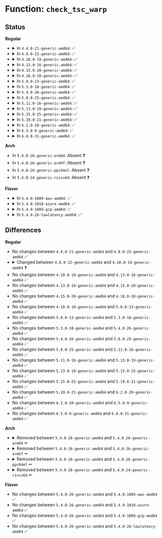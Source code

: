 # Function: <code>check_tsc_warp</code>

## Status
<b>Regular</b>
<ul>
<li>
<details>
<summary>In <code>4.4.0-21-generic-amd64</code>: ✅</summary>

```c
void check_tsc_warp(unsigned int timeout)
```

```json
{
  "name": "check_tsc_warp",
  "collision_type": "Unique Static",
  "inline_type": "No",
  "funcs": [
    {
      "addr": 18446744071579183296,
      "name": "check_tsc_warp",
      "external": false,
      "loc": "arch/x86/kernel/tsc_sync.c:45",
      "file": "arch/x86/kernel/tsc_sync.c",
      "inline": "seen, unknown",
      "caller_inline": [],
      "caller_func": [
        "arch/x86/kernel/tsc_sync.c:check_tsc_sync_source",
        "arch/x86/kernel/tsc_sync.c:check_tsc_sync_target"
      ]
    }
  ],
  "symbols": [
    {
      "addr": 18446744071579183296,
      "name": "check_tsc_warp",
      "section": ".text",
      "bind": "STB_LOCAL",
      "size": 328
    }
  ]
}
```
</details>
</li>
<li>
<details>
<summary>In <code>4.8.0-22-generic-amd64</code>: ✅</summary>

```c
void check_tsc_warp(unsigned int timeout)
```

```json
{
  "name": "check_tsc_warp",
  "collision_type": "Unique Static",
  "inline_type": "No",
  "funcs": [
    {
      "addr": 18446744071579183584,
      "name": "check_tsc_warp",
      "external": false,
      "loc": "arch/x86/kernel/tsc_sync.c:45",
      "file": "arch/x86/kernel/tsc_sync.c",
      "inline": "seen, unknown",
      "caller_inline": [],
      "caller_func": [
        "arch/x86/kernel/tsc_sync.c:check_tsc_sync_target",
        "arch/x86/kernel/tsc_sync.c:check_tsc_sync_source"
      ]
    }
  ],
  "symbols": [
    {
      "addr": 18446744071579183584,
      "name": "check_tsc_warp",
      "section": ".text",
      "bind": "STB_LOCAL",
      "size": 328
    }
  ]
}
```
</details>
</li>
<li>
<details>
<summary>In <code>4.10.0-19-generic-amd64</code>: ✅</summary>

```c
cycles_t check_tsc_warp(unsigned int timeout)
```

```json
{
  "name": "check_tsc_warp",
  "collision_type": "Unique Static",
  "inline_type": "No",
  "funcs": [
    {
      "addr": 18446744071579194096,
      "name": "check_tsc_warp",
      "external": false,
      "loc": "arch/x86/kernel/tsc_sync.c:194",
      "file": "arch/x86/kernel/tsc_sync.c",
      "inline": "seen, unknown",
      "caller_inline": [],
      "caller_func": [
        "arch/x86/kernel/tsc_sync.c:check_tsc_sync_target",
        "arch/x86/kernel/tsc_sync.c:check_tsc_sync_source"
      ]
    }
  ],
  "symbols": [
    {
      "addr": 18446744071579194096,
      "name": "check_tsc_warp",
      "section": ".text",
      "bind": "STB_LOCAL",
      "size": 364
    }
  ]
}
```
</details>
</li>
<li>
<details>
<summary>In <code>4.13.0-16-generic-amd64</code>: ✅</summary>

```c
cycles_t check_tsc_warp(unsigned int timeout)
```

```json
{
  "name": "check_tsc_warp",
  "collision_type": "Unique Static",
  "inline_type": "No",
  "funcs": [
    {
      "addr": 18446744071579192336,
      "name": "check_tsc_warp",
      "external": false,
      "loc": "arch/x86/kernel/tsc_sync.c:189",
      "file": "arch/x86/kernel/tsc_sync.c",
      "inline": "seen, unknown",
      "caller_inline": [],
      "caller_func": [
        "arch/x86/kernel/tsc_sync.c:check_tsc_sync_target",
        "arch/x86/kernel/tsc_sync.c:check_tsc_sync_source"
      ]
    }
  ],
  "symbols": [
    {
      "addr": 18446744071579192336,
      "name": "check_tsc_warp",
      "section": ".text",
      "bind": "STB_LOCAL",
      "size": 362
    }
  ]
}
```
</details>
</li>
<li>
<details>
<summary>In <code>4.15.0-20-generic-amd64</code>: ✅</summary>

```c
cycles_t check_tsc_warp(unsigned int timeout)
```

```json
{
  "name": "check_tsc_warp",
  "collision_type": "Unique Static",
  "inline_type": "No",
  "funcs": [
    {
      "addr": 18446744071579208144,
      "name": "check_tsc_warp",
      "external": false,
      "loc": "arch/x86/kernel/tsc_sync.c:226",
      "file": "arch/x86/kernel/tsc_sync.c",
      "inline": "seen, unknown",
      "caller_inline": [],
      "caller_func": [
        "arch/x86/kernel/tsc_sync.c:check_tsc_sync_target",
        "arch/x86/kernel/tsc_sync.c:check_tsc_sync_source"
      ]
    }
  ],
  "symbols": [
    {
      "addr": 18446744071579208144,
      "name": "check_tsc_warp",
      "section": ".text",
      "bind": "STB_LOCAL",
      "size": 362
    }
  ]
}
```
</details>
</li>
<li>
<details>
<summary>In <code>4.18.0-10-generic-amd64</code>: ✅</summary>

```c
cycles_t check_tsc_warp(unsigned int timeout)
```

```json
{
  "name": "check_tsc_warp",
  "collision_type": "Unique Static",
  "inline_type": "No",
  "funcs": [
    {
      "addr": 18446744071579220208,
      "name": "check_tsc_warp",
      "external": false,
      "loc": "arch/x86/kernel/tsc_sync.c:226",
      "file": "arch/x86/kernel/tsc_sync.c",
      "inline": "seen, unknown",
      "caller_inline": [],
      "caller_func": [
        "arch/x86/kernel/tsc_sync.c:check_tsc_sync_target",
        "arch/x86/kernel/tsc_sync.c:check_tsc_sync_source"
      ]
    }
  ],
  "symbols": [
    {
      "addr": 18446744071579220208,
      "name": "check_tsc_warp",
      "section": ".text",
      "bind": "STB_LOCAL",
      "size": 362
    }
  ]
}
```
</details>
</li>
<li>
<details>
<summary>In <code>5.0.0-13-generic-amd64</code>: ✅</summary>

```c
cycles_t check_tsc_warp(unsigned int timeout)
```

```json
{
  "name": "check_tsc_warp",
  "collision_type": "Unique Static",
  "inline_type": "No",
  "funcs": [
    {
      "addr": 18446744071579243888,
      "name": "check_tsc_warp",
      "external": false,
      "loc": "arch/x86/kernel/tsc_sync.c:226",
      "file": "arch/x86/kernel/tsc_sync.c",
      "inline": "seen, unknown",
      "caller_inline": [],
      "caller_func": [
        "arch/x86/kernel/tsc_sync.c:check_tsc_sync_target",
        "arch/x86/kernel/tsc_sync.c:check_tsc_sync_source"
      ]
    }
  ],
  "symbols": [
    {
      "addr": 18446744071579243888,
      "name": "check_tsc_warp",
      "section": ".text",
      "bind": "STB_LOCAL",
      "size": 358
    }
  ]
}
```
</details>
</li>
<li>
<details>
<summary>In <code>5.3.0-18-generic-amd64</code>: ✅</summary>

```c
cycles_t check_tsc_warp(unsigned int timeout)
```

```json
{
  "name": "check_tsc_warp",
  "collision_type": "Unique Static",
  "inline_type": "No",
  "funcs": [
    {
      "addr": 18446744071579257952,
      "name": "check_tsc_warp",
      "external": false,
      "loc": "arch/x86/kernel/tsc_sync.c:226",
      "file": "arch/x86/kernel/tsc_sync.c",
      "inline": "seen, unknown",
      "caller_inline": [],
      "caller_func": [
        "arch/x86/kernel/tsc_sync.c:check_tsc_sync_target",
        "arch/x86/kernel/tsc_sync.c:check_tsc_sync_source"
      ]
    }
  ],
  "symbols": [
    {
      "addr": 18446744071579257952,
      "name": "check_tsc_warp",
      "section": ".text",
      "bind": "STB_LOCAL",
      "size": 358
    }
  ]
}
```
</details>
</li>
<li>
<details>
<summary>In <code>5.4.0-26-generic-amd64</code>: ✅</summary>

```c
cycles_t check_tsc_warp(unsigned int timeout)
```

```json
{
  "name": "check_tsc_warp",
  "collision_type": "Unique Static",
  "inline_type": "No",
  "funcs": [
    {
      "addr": 18446744071579259600,
      "name": "check_tsc_warp",
      "external": false,
      "loc": "arch/x86/kernel/tsc_sync.c:226",
      "file": "arch/x86/kernel/tsc_sync.c",
      "inline": "seen, unknown",
      "caller_inline": [],
      "caller_func": [
        "arch/x86/kernel/tsc_sync.c:check_tsc_sync_target",
        "arch/x86/kernel/tsc_sync.c:check_tsc_sync_source"
      ]
    }
  ],
  "symbols": [
    {
      "addr": 18446744071579259600,
      "name": "check_tsc_warp",
      "section": ".text",
      "bind": "STB_LOCAL",
      "size": 358
    }
  ]
}
```
</details>
</li>
<li>
<details>
<summary>In <code>5.8.0-25-generic-amd64</code>: ✅</summary>

```c
cycles_t check_tsc_warp(unsigned int timeout)
```

```json
{
  "name": "check_tsc_warp",
  "collision_type": "Unique Static",
  "inline_type": "No",
  "funcs": [
    {
      "addr": 18446744071579286576,
      "name": "check_tsc_warp",
      "external": false,
      "loc": "arch/x86/kernel/tsc_sync.c:226",
      "file": "arch/x86/kernel/tsc_sync.c",
      "inline": "seen, unknown",
      "caller_inline": [],
      "caller_func": [
        "arch/x86/kernel/tsc_sync.c:check_tsc_sync_target",
        "arch/x86/kernel/tsc_sync.c:check_tsc_sync_source"
      ]
    }
  ],
  "symbols": [
    {
      "addr": 18446744071579286576,
      "name": "check_tsc_warp",
      "section": ".text",
      "bind": "STB_LOCAL",
      "size": 358
    }
  ]
}
```
</details>
</li>
<li>
<details>
<summary>In <code>5.11.0-16-generic-amd64</code>: ✅</summary>

```c
cycles_t check_tsc_warp(unsigned int timeout)
```

```json
{
  "name": "check_tsc_warp",
  "collision_type": "Unique Static",
  "inline_type": "No",
  "funcs": [
    {
      "addr": 18446744071579292944,
      "name": "check_tsc_warp",
      "external": false,
      "loc": "arch/x86/kernel/tsc_sync.c:226",
      "file": "arch/x86/kernel/tsc_sync.c",
      "inline": "seen, unknown",
      "caller_inline": [],
      "caller_func": [
        "arch/x86/kernel/tsc_sync.c:check_tsc_sync_target",
        "arch/x86/kernel/tsc_sync.c:check_tsc_sync_source"
      ]
    }
  ],
  "symbols": [
    {
      "addr": 18446744071579292944,
      "name": "check_tsc_warp",
      "section": ".text",
      "bind": "STB_LOCAL",
      "size": 358
    }
  ]
}
```
</details>
</li>
<li>
<details>
<summary>In <code>5.13.0-19-generic-amd64</code>: ✅</summary>

```c
cycles_t check_tsc_warp(unsigned int timeout)
```

```json
{
  "name": "check_tsc_warp",
  "collision_type": "Unique Static",
  "inline_type": "No",
  "funcs": [
    {
      "addr": 18446744071579295616,
      "name": "check_tsc_warp",
      "external": false,
      "loc": "arch/x86/kernel/tsc_sync.c:226",
      "file": "arch/x86/kernel/tsc_sync.c",
      "inline": "seen, unknown",
      "caller_inline": [],
      "caller_func": [
        "arch/x86/kernel/tsc_sync.c:check_tsc_sync_target",
        "arch/x86/kernel/tsc_sync.c:check_tsc_sync_source"
      ]
    }
  ],
  "symbols": [
    {
      "addr": 18446744071579295616,
      "name": "check_tsc_warp",
      "section": ".text",
      "bind": "STB_LOCAL",
      "size": 357
    }
  ]
}
```
</details>
</li>
<li>
<details>
<summary>In <code>5.15.0-25-generic-amd64</code>: ✅</summary>

```c
cycles_t check_tsc_warp(unsigned int timeout)
```

```json
{
  "name": "check_tsc_warp",
  "collision_type": "Unique Static",
  "inline_type": "No",
  "funcs": [
    {
      "addr": 18446744071579342752,
      "name": "check_tsc_warp",
      "external": false,
      "loc": "arch/x86/kernel/tsc_sync.c:267",
      "file": "arch/x86/kernel/tsc_sync.c",
      "inline": "seen, unknown",
      "caller_inline": [],
      "caller_func": [
        "arch/x86/kernel/tsc_sync.c:check_tsc_sync_target",
        "arch/x86/kernel/tsc_sync.c:check_tsc_sync_source"
      ]
    }
  ],
  "symbols": [
    {
      "addr": 18446744071579342752,
      "name": "check_tsc_warp",
      "section": ".text",
      "bind": "STB_LOCAL",
      "size": 357
    }
  ]
}
```
</details>
</li>
<li>
<details>
<summary>In <code>5.19.0-21-generic-amd64</code>: ✅</summary>

```c
cycles_t check_tsc_warp(unsigned int timeout)
```

```json
{
  "name": "check_tsc_warp",
  "collision_type": "Unique Static",
  "inline_type": "No",
  "funcs": [
    {
      "addr": 18446744071579403568,
      "name": "check_tsc_warp",
      "external": false,
      "loc": "arch/x86/kernel/tsc_sync.c:267",
      "file": "arch/x86/kernel/tsc_sync.c",
      "inline": "seen, unknown",
      "caller_inline": [],
      "caller_func": [
        "arch/x86/kernel/tsc_sync.c:check_tsc_sync_target",
        "arch/x86/kernel/tsc_sync.c:check_tsc_sync_source"
      ]
    }
  ],
  "symbols": [
    {
      "addr": 18446744071579403568,
      "name": "check_tsc_warp",
      "section": ".text",
      "bind": "STB_LOCAL",
      "size": 390
    }
  ]
}
```
</details>
</li>
<li>
<details>
<summary>In <code>6.2.0-20-generic-amd64</code>: ✅</summary>

```c
cycles_t check_tsc_warp(unsigned int timeout)
```

```json
{
  "name": "check_tsc_warp",
  "collision_type": "Unique Static",
  "inline_type": "No",
  "funcs": [
    {
      "addr": 18446744071579484128,
      "name": "check_tsc_warp",
      "external": false,
      "loc": "arch/x86/kernel/tsc_sync.c:267",
      "file": "arch/x86/kernel/tsc_sync.c",
      "inline": "seen, unknown",
      "caller_inline": [],
      "caller_func": [
        "arch/x86/kernel/tsc_sync.c:check_tsc_sync_target",
        "arch/x86/kernel/tsc_sync.c:check_tsc_sync_source"
      ]
    }
  ],
  "symbols": [
    {
      "addr": 18446744071579484128,
      "name": "check_tsc_warp",
      "section": ".text",
      "bind": "STB_LOCAL",
      "size": 393
    }
  ]
}
```
</details>
</li>
<li>
<details>
<summary>In <code>6.5.0-9-generic-amd64</code>: ✅</summary>

```c
cycles_t check_tsc_warp(unsigned int timeout)
```

```json
{
  "name": "check_tsc_warp",
  "collision_type": "Unique Static",
  "inline_type": "No",
  "funcs": [
    {
      "addr": 18446744071579496256,
      "name": "check_tsc_warp",
      "external": false,
      "loc": "arch/x86/kernel/tsc_sync.c:266",
      "file": "arch/x86/kernel/tsc_sync.c",
      "inline": "seen, unknown",
      "caller_inline": [],
      "caller_func": [
        "arch/x86/kernel/tsc_sync.c:check_tsc_sync_target",
        "arch/x86/kernel/tsc_sync.c:check_tsc_sync_source"
      ]
    }
  ],
  "symbols": [
    {
      "addr": 18446744071579496256,
      "name": "check_tsc_warp",
      "section": ".text",
      "bind": "STB_LOCAL",
      "size": 393
    }
  ]
}
```
</details>
</li>
<li>
<details>
<summary>In <code>6.8.0-31-generic-amd64</code>: ✅</summary>

```c
cycles_t check_tsc_warp(unsigned int timeout)
```

```json
{
  "name": "check_tsc_warp",
  "collision_type": "Unique Static",
  "inline_type": "No",
  "funcs": [
    {
      "addr": 18446744071579526080,
      "name": "check_tsc_warp",
      "external": false,
      "loc": "arch/x86/kernel/tsc_sync.c:267",
      "file": "arch/x86/kernel/tsc_sync.c",
      "inline": "seen, unknown",
      "caller_inline": [],
      "caller_func": [
        "arch/x86/kernel/tsc_sync.c:check_tsc_sync_target",
        "arch/x86/kernel/tsc_sync.c:check_tsc_sync_source"
      ]
    }
  ],
  "symbols": [
    {
      "addr": 18446744071579526080,
      "name": "check_tsc_warp",
      "section": ".text",
      "bind": "STB_LOCAL",
      "size": 393
    }
  ]
}
```
</details>
</li>
</ul>
<b>Arch</b>
<ul>
<li>
In <code>5.4.0-26-generic-arm64</code>: Absent ❓
</li>
<li>
In <code>5.4.0-26-generic-armhf</code>: Absent ❓
</li>
<li>
In <code>5.4.0-26-generic-ppc64el</code>: Absent ❓
</li>
<li>
In <code>5.4.0-24-generic-riscv64</code>: Absent ❓
</li>
</ul>
<b>Flavor</b>
<ul>
<li>
<details>
<summary>In <code>5.4.0-1009-aws-amd64</code>: ✅</summary>

```c
cycles_t check_tsc_warp(unsigned int timeout)
```

```json
{
  "name": "check_tsc_warp",
  "collision_type": "Unique Static",
  "inline_type": "No",
  "funcs": [
    {
      "addr": 18446744071579258304,
      "name": "check_tsc_warp",
      "external": false,
      "loc": "arch/x86/kernel/tsc_sync.c:226",
      "file": "arch/x86/kernel/tsc_sync.c",
      "inline": "seen, unknown",
      "caller_inline": [],
      "caller_func": [
        "arch/x86/kernel/tsc_sync.c:check_tsc_sync_target",
        "arch/x86/kernel/tsc_sync.c:check_tsc_sync_source"
      ]
    }
  ],
  "symbols": [
    {
      "addr": 18446744071579258304,
      "name": "check_tsc_warp",
      "section": ".text",
      "bind": "STB_LOCAL",
      "size": 358
    }
  ]
}
```
</details>
</li>
<li>
<details>
<summary>In <code>5.4.0-1010-azure-amd64</code>: ✅</summary>

```c
cycles_t check_tsc_warp(unsigned int timeout)
```

```json
{
  "name": "check_tsc_warp",
  "collision_type": "Unique Static",
  "inline_type": "No",
  "funcs": [
    {
      "addr": 18446744071579193488,
      "name": "check_tsc_warp",
      "external": false,
      "loc": "arch/x86/kernel/tsc_sync.c:226",
      "file": "arch/x86/kernel/tsc_sync.c",
      "inline": "seen, unknown",
      "caller_inline": [],
      "caller_func": [
        "arch/x86/kernel/tsc_sync.c:check_tsc_sync_target",
        "arch/x86/kernel/tsc_sync.c:check_tsc_sync_source"
      ]
    }
  ],
  "symbols": [
    {
      "addr": 18446744071579193488,
      "name": "check_tsc_warp",
      "section": ".text",
      "bind": "STB_LOCAL",
      "size": 358
    }
  ]
}
```
</details>
</li>
<li>
<details>
<summary>In <code>5.4.0-1009-gcp-amd64</code>: ✅</summary>

```c
cycles_t check_tsc_warp(unsigned int timeout)
```

```json
{
  "name": "check_tsc_warp",
  "collision_type": "Unique Static",
  "inline_type": "No",
  "funcs": [
    {
      "addr": 18446744071579259504,
      "name": "check_tsc_warp",
      "external": false,
      "loc": "arch/x86/kernel/tsc_sync.c:226",
      "file": "arch/x86/kernel/tsc_sync.c",
      "inline": "seen, unknown",
      "caller_inline": [],
      "caller_func": [
        "arch/x86/kernel/tsc_sync.c:check_tsc_sync_target",
        "arch/x86/kernel/tsc_sync.c:check_tsc_sync_source"
      ]
    }
  ],
  "symbols": [
    {
      "addr": 18446744071579259504,
      "name": "check_tsc_warp",
      "section": ".text",
      "bind": "STB_LOCAL",
      "size": 358
    }
  ]
}
```
</details>
</li>
<li>
<details>
<summary>In <code>5.4.0-26-lowlatency-amd64</code>: ✅</summary>

```c
cycles_t check_tsc_warp(unsigned int timeout)
```

```json
{
  "name": "check_tsc_warp",
  "collision_type": "Unique Static",
  "inline_type": "No",
  "funcs": [
    {
      "addr": 18446744071579265104,
      "name": "check_tsc_warp",
      "external": false,
      "loc": "arch/x86/kernel/tsc_sync.c:226",
      "file": "arch/x86/kernel/tsc_sync.c",
      "inline": "seen, unknown",
      "caller_inline": [],
      "caller_func": [
        "arch/x86/kernel/tsc_sync.c:check_tsc_sync_target",
        "arch/x86/kernel/tsc_sync.c:check_tsc_sync_source"
      ]
    }
  ],
  "symbols": [
    {
      "addr": 18446744071579265104,
      "name": "check_tsc_warp",
      "section": ".text",
      "bind": "STB_LOCAL",
      "size": 358
    }
  ]
}
```
</details>
</li>
</ul>

## Differences
<b>Regular</b>
<ul>
<li>
No changes between <code>4.4.0-21-generic-amd64</code> and <code>4.8.0-22-generic-amd64</code> ✅
</li>
<li>
<details>
<summary>Changed between <code>4.8.0-22-generic-amd64</code> and <code>4.10.0-19-generic-amd64</code> ❓</summary>
<ul>
<li>
<b>Return type changed. </b>
<code>void</code> ➡️ <code>cycles_t</code>
</li>
</ul>
</details>
</li>
<li>
No changes between <code>4.10.0-19-generic-amd64</code> and <code>4.13.0-16-generic-amd64</code> ✅
</li>
<li>
No changes between <code>4.13.0-16-generic-amd64</code> and <code>4.15.0-20-generic-amd64</code> ✅
</li>
<li>
No changes between <code>4.15.0-20-generic-amd64</code> and <code>4.18.0-10-generic-amd64</code> ✅
</li>
<li>
No changes between <code>4.18.0-10-generic-amd64</code> and <code>5.0.0-13-generic-amd64</code> ✅
</li>
<li>
No changes between <code>5.0.0-13-generic-amd64</code> and <code>5.3.0-18-generic-amd64</code> ✅
</li>
<li>
No changes between <code>5.3.0-18-generic-amd64</code> and <code>5.4.0-26-generic-amd64</code> ✅
</li>
<li>
No changes between <code>5.4.0-26-generic-amd64</code> and <code>5.8.0-25-generic-amd64</code> ✅
</li>
<li>
No changes between <code>5.8.0-25-generic-amd64</code> and <code>5.11.0-16-generic-amd64</code> ✅
</li>
<li>
No changes between <code>5.11.0-16-generic-amd64</code> and <code>5.13.0-19-generic-amd64</code> ✅
</li>
<li>
No changes between <code>5.13.0-19-generic-amd64</code> and <code>5.15.0-25-generic-amd64</code> ✅
</li>
<li>
No changes between <code>5.15.0-25-generic-amd64</code> and <code>5.19.0-21-generic-amd64</code> ✅
</li>
<li>
No changes between <code>5.19.0-21-generic-amd64</code> and <code>6.2.0-20-generic-amd64</code> ✅
</li>
<li>
No changes between <code>6.2.0-20-generic-amd64</code> and <code>6.5.0-9-generic-amd64</code> ✅
</li>
<li>
No changes between <code>6.5.0-9-generic-amd64</code> and <code>6.8.0-31-generic-amd64</code> ✅
</li>
</ul>
<b>Arch</b>
<ul>
<li>
<details>
<summary>Removed between <code>5.4.0-26-generic-amd64</code> and <code>5.4.0-26-generic-arm64</code> ➖</summary>

```c
cycles_t check_tsc_warp(unsigned int timeout)
```
</details>
</li>
<li>
<details>
<summary>Removed between <code>5.4.0-26-generic-amd64</code> and <code>5.4.0-26-generic-armhf</code> ➖</summary>

```c
cycles_t check_tsc_warp(unsigned int timeout)
```
</details>
</li>
<li>
<details>
<summary>Removed between <code>5.4.0-26-generic-amd64</code> and <code>5.4.0-26-generic-ppc64el</code> ➖</summary>

```c
cycles_t check_tsc_warp(unsigned int timeout)
```
</details>
</li>
<li>
<details>
<summary>Removed between <code>5.4.0-26-generic-amd64</code> and <code>5.4.0-24-generic-riscv64</code> ➖</summary>

```c
cycles_t check_tsc_warp(unsigned int timeout)
```
</details>
</li>
</ul>
<b>Flavor</b>
<ul>
<li>
No changes between <code>5.4.0-26-generic-amd64</code> and <code>5.4.0-1009-aws-amd64</code> ✅
</li>
<li>
No changes between <code>5.4.0-26-generic-amd64</code> and <code>5.4.0-1010-azure-amd64</code> ✅
</li>
<li>
No changes between <code>5.4.0-26-generic-amd64</code> and <code>5.4.0-1009-gcp-amd64</code> ✅
</li>
<li>
No changes between <code>5.4.0-26-generic-amd64</code> and <code>5.4.0-26-lowlatency-amd64</code> ✅
</li>
</ul>
